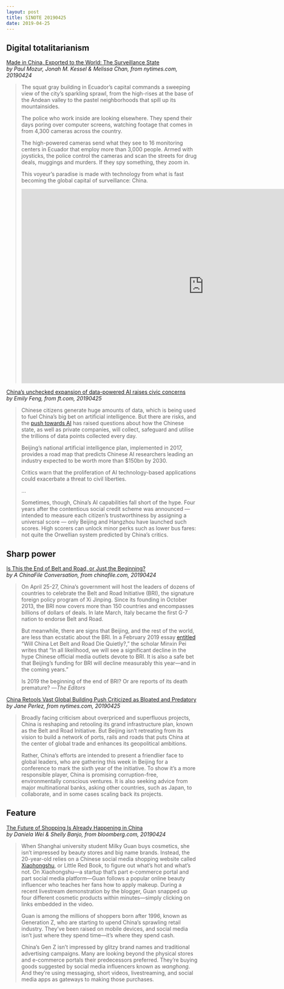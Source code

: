 ```yaml
---
layout: post
title: SINOTE 20190425
date: 2019-04-25
---
```


## Digital totalitarianism

[Made in China, Exported to the World: The Surveillance State](https://www.nytimes.com/2019/04/24/technology/ecuador-surveillance-cameras-police-government.html) <br> *by Paul Mozur, Jonah M. Kessel & Melissa Chan, from nytimes.com, 20190424*

>  The squat gray building in Ecuador’s capital commands a sweeping view of the city’s sparkling sprawl, from the high-rises at the base of the Andean valley to the pastel neighborhoods that spill up its mountainsides.
>
> The police who work inside are looking elsewhere. They spend their days poring over computer screens, watching footage that comes in from 4,300 cameras across the country.
>
> The high-powered cameras send what they see to 16 monitoring centers in Ecuador that employ more than 3,000 people. Armed with joysticks, the police control the cameras and scan the streets for drug deals, muggings and murders. If they spy something, they zoom in.
>
> This voyeur’s paradise is made with technology from what is fast becoming the global capital of surveillance: China.
>
> <iframe title="New York Times Video - Embed Player" width="960" height="512" frameborder="0" scrolling="no" allowfullscreen="true" marginheight="0" marginwidth="0" id="nyt_video_player" src="https://www.nytimes.com/video/players/offsite/index.html?videoId=100000006007030"></iframe>

[China’s unchecked expansion of data-powered AI raises civic concerns](https://www.ft.com/content/2237a15e-0219-11e9-bf0f-53b8511afd73) <br> *by Emily Feng, from ft.com, 20190425*

> Chinese citizens generate huge amounts of data, which is being used to fuel China’s big bet on artificial intelligence. But there are risks, and the [push towards AI](https://www.ft.com/content/fdeaf22a-c09a-11e8-95b1-d36dfef1b89a) has raised questions about how the Chinese state, as well as private companies, will collect, safeguard and utilise the trillions of data points collected every day.
>
> Beijing’s national artificial intelligence plan, implemented in 2017, provides a road map that predicts Chinese AI researchers leading an industry expected to be worth more than $150bn by 2030.
>
> Critics warn that the proliferation of AI technology-based applications could exacerbate a threat to civil liberties. 
>
> ...
>
> Sometimes, though, China’s AI capabilities fall short of the hype. Four years after the contentious social credit scheme was announced — intended to measure each citizen’s trustworthiness by assigning a universal score — only Beijing and Hangzhou have launched such scores. High scorers can unlock minor perks such as lower bus fares: not quite the Orwellian system predicted by China’s critics.

## Sharp power

[Is This the End of Belt and Road, or Just the Beginning?](http://www.chinafile.com/conversation/end-of-belt-and-road-or-just-beginning) <br> *by A ChinaFile Conversation, from chinafile.com, 20190424*

> On April 25-27, China’s government will host the leaders of dozens of countries to celebrate the Belt and Road Initiative (BRI), the signature foreign policy program of Xi Jinping. Since its founding in October 2013, the BRI now covers more than 150 countries and encompasses billions of dollars of deals. In late March, Italy became the first G-7 nation to endorse Belt and Road.
>
> But meanwhile, there are signs that Beijing, and the rest of the world, are less than ecstatic about the BRI. In a February 2019 essay [entitled](https://asia.nikkei.com/Opinion/Will-China-let-Belt-and-Road-die-quietly) “Will China Let Belt and Road Die Quietly?,” the scholar Minxin Pei writes that “In all likelihood, we will see a significant decline in the hype Chinese official media outlets devote to BRI. It is also a safe bet that Beijing’s funding for BRI will decline measurably this year—and in the coming years.”
>
> Is 2019 the beginning of the end of BRI? Or are reports of its death premature? —*The Editors*

[China Retools Vast Global Building Push Criticized as Bloated and Predatory](https://www.nytimes.com/2019/04/25/business/china-belt-and-road-infrastructure.html) <br>*by Jane Perlez, from nytimes.com, 20190425*

> Broadly facing criticism about overpriced and superfluous projects, China is reshaping and retooling its grand infrastructure plan, known as the Belt and Road Initiative. But Beijing isn’t retreating from its vision to build a network of ports, rails and roads that puts China at the center of global trade and enhances its geopolitical ambitions.
>
> Rather, China’s efforts are intended to present a friendlier face to global leaders, who are gathering this week in Beijing for a conference to mark the sixth year of the initiative. To show it’s a more responsible player, China is promising corruption-free, environmentally conscious ventures. It is also seeking advice from major multinational banks, asking other countries, such as Japan, to collaborate, and in some cases scaling back its projects.

## Feature

[The Future of Shopping Is Already Happening in China](https://www.bloomberg.com/news/articles/2019-04-24/china-s-gen-z-skips-the-stores-and-shops-on-social-media) <br> *by Daniela Wei & Shelly Banjo, from bloomberg.com, 20190424*

> When Shanghai university student Milky Guan buys cosmetics, she isn’t impressed by beauty stores and big name brands. Instead, the 20-year-old relies on a Chinese social media shopping website called [Xiaohongshu](https://www.xiaohongshu.com/), or Little Red Book, to figure out what’s hot and what’s not. On Xiaohongshu—a startup that’s part e-commerce portal and part social media platform—Guan follows a popular online beauty influencer who teaches her fans how to apply makeup. During a recent livestream demonstration by the blogger, Guan snapped up four different cosmetic products within minutes—simply clicking on links embedded in the video.
>
> Guan is among the millions of shoppers born after 1996, known as Generation Z, who are starting to upend China’s sprawling retail industry. They’ve been raised on mobile devices, and social media isn’t just where they spend time—it’s where they spend cash.
>
> China’s Gen Z isn’t impressed by glitzy brand names and traditional advertising campaigns. Many are looking beyond the physical stores and e-commerce portals their predecessors preferred. They’re buying goods suggested by social media influencers known as *wanghong*. And they’re using messaging, short videos, livestreaming, and social media apps as gateways to making those purchases.